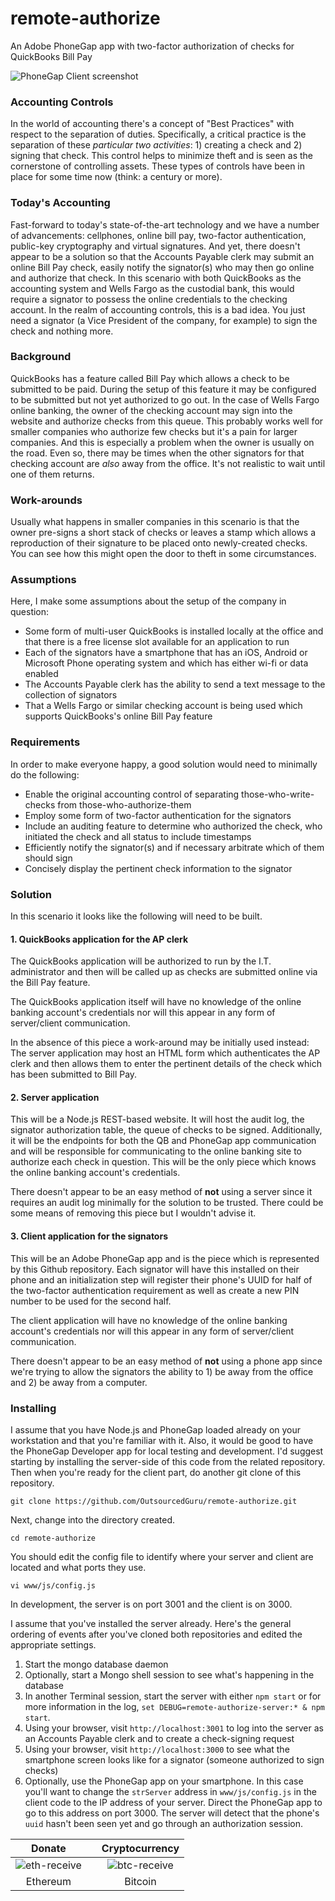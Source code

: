 # remote-authorize
An Adobe PhoneGap app with two-factor authorization of checks for QuickBooks Bill Pay

![PhoneGap Client screenshot](https://cloud.githubusercontent.com/assets/15971213/12862093/277c63c8-cc1d-11e5-8f4a-688328e04724.png)

### Accounting Controls

In the world of accounting there's a concept of "Best Practices" with respect to the separation of duties.  Specifically, a critical practice is the separation of these *particular two activities*:  1) creating a check and 2) signing that check.  This control helps to minimize theft and is seen as the cornerstone of controlling assets.  These types of controls have been in place for some time now (think: a century or more).

### Today's Accounting

Fast-forward to today's state-of-the-art technology and we have a number of advancements:  cellphones, online bill pay, two-factor authentication, public-key cryptography and virtual signatures.  And yet, there doesn't appear to be a solution so that the Accounts Payable clerk may submit an online Bill Pay check, easily notify the signator(s) who may then go online and authorize that check.  In this scenario with both QuickBooks as the accounting system and Wells Fargo as the custodial bank, this would require a signator to possess the online credentials to the checking account.  In the realm of accounting controls, this is a bad idea.  You just need a signator (a Vice President of the company, for example) to sign the check and nothing more.

### Background

QuickBooks has a feature called Bill Pay which allows a check to be submitted to be paid.  During the setup of this feature it may be configured to be submitted but not yet authorized to go out.  In the case of Wells Fargo online banking, the owner of the checking account may sign into the website and authorize checks from this queue.  This probably works well for smaller companies who authorize few checks but it's a pain for larger companies.  And this is especially a problem when the owner is usually on the road.  Even so, there may be times when the other signators for that checking account are *also* away from the office.  It's not realistic to wait until one of them returns.

### Work-arounds

Usually what happens in smaller companies in this scenario is that the owner pre-signs a short stack of checks or leaves a stamp which allows a reproduction of their signature to be placed onto newly-created checks.  You can see how this might open the door to theft in some circumstances.

### Assumptions

Here, I make some assumptions about the setup of the company in question:

* Some form of multi-user QuickBooks is installed locally at the office and that there is a free license slot available for an application to run
* Each of the signators have a smartphone that has an iOS, Android or Microsoft Phone operating system and which has either wi-fi or data enabled
* The Accounts Payable clerk has the ability to send a text message to the collection of signators
* That a Wells Fargo or similar checking account is being used which supports QuickBooks's online Bill Pay feature

### Requirements

In order to make everyone happy, a good solution would need to minimally do the following:

* Enable the original accounting control of separating those-who-write-checks from those-who-authorize-them
* Employ some form of two-factor authentication for the signators
* Include an auditing feature to determine who authorized the check, who initiated the check and all status to include timestamps
* Efficiently notify the signator(s) and if necessary arbitrate which of them should sign
* Concisely display the pertinent check information to the signator

### Solution

In this scenario it looks like the following will need to be built.

#### 1. QuickBooks application for the AP clerk

The QuickBooks application will be authorized to run by the I.T. administrator and then will be called up as checks are submitted online via the Bill Pay feature.

The QuickBooks application itself will have no knowledge of the online banking account's credentials nor will this appear in any form of server/client communication.

In the absence of this piece a work-around may be initially used instead: The server application may host an HTML form which authenticates the AP clerk and then allows them to enter the pertinent details of the check which has been submitted to Bill Pay.

#### 2. Server application

This will be a Node.js REST-based website.  It will host the audit log, the signator authorization table, the queue of checks to be signed.  Additionally, it will be the endpoints for both the QB and PhoneGap app communication and will be responsible for communicating to the online banking site to authorize each check in question.  This will be the only piece which knows the online banking account's credentials.

There doesn't appear to be an easy method of **not** using a server since it requires an audit log minimally for the solution to be trusted.  There could be some means of removing this piece but I wouldn't advise it.

#### 3. Client application for the signators

This will be an Adobe PhoneGap app and is the piece which is represented by this Github repository.  Each signator will have this installed on their phone and an initialization step will register their phone's UUID for half of the two-factor authentication requirement as well as create a new PIN number to be used for the second half.

The client application will have no knowledge of the online banking account's credentials nor will this appear in any form of server/client communication.

There doesn't appear to be an easy method of **not** using a phone app since we're trying to allow the signators the ability to 1) be away from the office and 2) be away from a computer.

### Installing

I assume that you have Node.js and PhoneGap loaded already on your workstation and that you're familiar with it.  Also, it would be good to have the PhoneGap Developer app for local testing and development. I'd suggest starting by installing the server-side of this code from the related repository.  Then when you're ready for the client part, do another git clone of this repository.

    git clone https://github.com/OutsourcedGuru/remote-authorize.git

Next, change into the directory created.

    cd remote-authorize

You should edit the config file to identify where your server and client are located and what ports they use.

    vi www/js/config.js

In development, the server is on port 3001 and the client is on 3000.

I assume that you've installed the server already.  Here's the general ordering of events after you've cloned both repositories and edited the appropriate settings.

1. Start the mongo database daemon
2. Optionally, start a Mongo shell session to see what's happening in the database
3. In another Terminal session, start the server with either `npm start` or for more information in the log, `set DEBUG=remote-authorize-server:* & npm start`.
4. Using your browser, visit `http://localhost:3001` to log into the server as an Accounts Payable clerk and to create a check-signing request
5. Using your browser, visit `http://localhost:3000` to see what the smartphone screen looks like for a signator (someone authorized to sign checks)
6. Optionally, use the PhoneGap app on your smartphone.  In this case you'll want to change the `strServer` address in `www/js/config.js` in the client code to the IP address of your server.  Direct the PhoneGap app to go to this address on port 3000. 
The server will detect that the phone's `uuid` hasn't been seen yet and go through an authorization session. 

|Donate||Cryptocurrency|
|:-----:|---|:--------:|
| ![eth-receive](https://user-images.githubusercontent.com/15971213/40564950-932d4d10-601f-11e8-90f0-459f8b32f01c.png) || ![btc-receive](https://user-images.githubusercontent.com/15971213/40564971-a2826002-601f-11e8-8d5e-eeb35ab53300.png) |
|Ethereum||Bitcoin|

